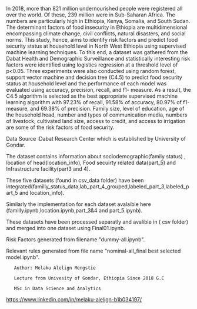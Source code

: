 In 2018, more than 821 million undernourished people were registered all over the world. Of these, 239 million were in Sub-Saharan Africa. The numbers are particularly high in Ethiopia, Kenya, Somalia, and South Sudan. The determinant factors of food insecurity in Ethiopia are multidimensional encompassing climate change, civil conflicts, natural disasters, and social norms. This study, hence, aims to identify risk factors and predict food security status at household level in North West Ethiopia using supervised machine learning techniques. To this end, a dataset was gathered from the Dabat Health and Demographic Surveillance and statistically interesting risk factors were identified using logistics regression at a threshold level of p<0.05. Three experiments were also conducted using random forest, support vector machine and decision tree (C4.5) to predict food security status at household level and the performance of each model was evaluated using accuracy, precision, recall, and f1- measure. As a result, the C4.5 algorithm is selected as the best appropriate supervised machine learning algorithm with 97.23% of recall, 91.58% of accuracy, 80.97% of f1-measure, and 69.38% of precision. Family size, level of education, age of the household head, number and types of communication media, numbers of livestock, cultivated land size, access to credit, and access to irrigation are some of the risk factors of food security.

Data Source :Dabat Research Center which is established by University of Gondar.

The dataset contains information about sociodemographic(family status) , location of head(location_info), Food secuirty related data(part_5) and Infrastructure facility(part3 and 4).

These five datasets (found in csv_data folder) have been integrated(familly_status_data,lab_part_4_grouped,labeled_part_3,labeled_part_5 and location_info).

Similarly the implementation for each dataset avalaible here (familly.ipynb,location.ipynb,part_3&4 and part_5.ipynb).


These datasets have been processed separatly and avalible in ( csv folder) and merged into one dataset using Final01.ipynb.

Risk Factors generated from filename "dummy-all.ipynb".


Relevant rules generated from file name "nominal-all_final best selected model.ipynb".



       Author: Melaku Alelign Mengstie
       
       Lecture from Univesity of Gondar, Ethiopia Since 2018 G.C
       
       MSc in Data Science and Analytics 

  https://www.linkedin.com/in/melaku-alelign-b1b034197/
